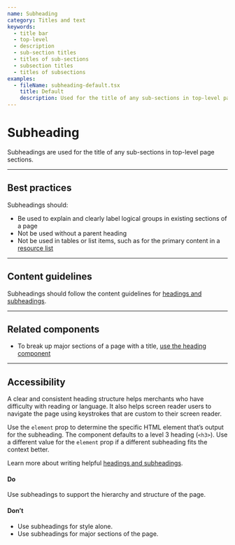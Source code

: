 ```yaml
---
name: Subheading
category: Titles and text
keywords:
  - title bar
  - top-level
  - description
  - sub-section titles
  - titles of sub-sections
  - subsection titles
  - titles of subsections
examples:
  - fileName: subheading-default.tsx
    title: Default
    description: Used for the title of any sub-sections in top-level page sections.
---
```


# Subheading

Subheadings are used for the title of any sub-sections in top-level page sections.

---

## Best practices

Subheadings should:

- Be used to explain and clearly label logical groups in existing sections of a page
- Not be used without a parent heading
- Not be used in tables or list items, such as for the primary content in a [resource list](https://polaris.shopify.com/components/resource-list)

---

## Content guidelines

Subheadings should follow the content guidelines for [headings and subheadings](https://polaris.shopify.com/content/actionable-language#section-headings-and-subheadings).

---

## Related components

- To break up major sections of a page with a title, [use the heading component](https://polaris.shopify.com/components/heading)

---

## Accessibility

A clear and consistent heading structure helps merchants who have difficulty with reading or language. It also helps screen reader users to navigate the page using keystrokes that are custom to their screen reader.

Use the `element` prop to determine the specific HTML element that’s output for the subheading. The component defaults to a level 3 heading (`<h3>`). Use a different value for the `element` prop if a different subheading fits the context better.

Learn more about writing helpful [headings and subheadings](https://polaris.shopify.com/content/actionable-language#section-headings-and-subheadings).

<!-- dodont -->

#### Do

Use subheadings to support the hierarchy and structure of the page.

#### Don’t

- Use subheadings for style alone.
- Use subheadings for major sections of the page.

<!-- end -->
